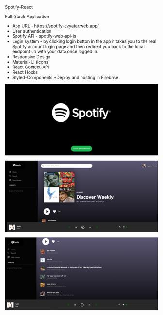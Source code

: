 Spotify-React 

Full-Stack Application

* App URL - https://spotify-evyatar.web.app/
* User authentication
* Spotify API - spotify-web-api-js
* Login system - by clicking login button in the app it takes you to the real Spotify account login page and then redirect you back to the local endpoint uri with your data once     logged in. 
* Responsive Design
* Material-UI (icons)
* React Context-API
* React Hooks
* Styled-Components
*Deploy and hosting in Firebase 

![alt text](https://github.com/EvyatarHaim1/Spotify-React/blob/main/src/assets/images/LoginScreenView.png)

![alt text](https://github.com/EvyatarHaim1/Spotify-React/blob/main/src/assets/images/HomeScreenView.png)

![alt text](https://github.com/EvyatarHaim1/Spotify-React/blob/main/src/assets/images/HomeScreenView2.png)


